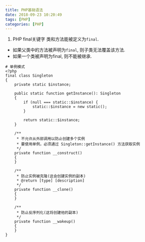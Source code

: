 ```yaml
---
title: PHP基础语法
date: 2018-09-23 10:20:49
tags: [PHP]
categories: [PHP]
---
```

1. PHP final关键字
类和方法能被定义为`final`.  
- 如果父类中的方法被声明为`final`, 则子类无法覆盖该方法.   
- 如果一个类被声明为final, 则不能被继承.
```
# 单例模式
<?php
final class Singleton
{
	private static $instance;

	public static function getInstance(): Singleton
	{
		if (null === static::$instance) {
			static::$instance = new static();
		}

		return static::$instance;
	}

	/**
	 * 不允许从外部调用以防止创建多个实例
	 * 要使用单例，必须通过 Singleton::getInstance() 方法获取实例
	 */
	private function __construct() 
	{
	}

	/**
	 * 防止实例被克隆(这会创建实例的副本)
	 * @return [type] [description]
	 */
	private function __clone()
	{
	}

	/**
	 * 防止反序列化(这将创建他的副本)
	 */
	private function __wakeup()
	{
	}
}
```